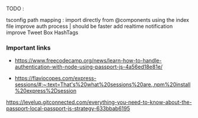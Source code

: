TODO :

tsconfig path mapping : import directly from @components using the index file
improve auth process | should be faster
add realtime notification
improve Tweet Box HashTags

### Important links

- https://www.freecodecamp.org/news/learn-how-to-handle-authentication-with-node-using-passport-js-4a56ed18e81e/

- https://flaviocopes.com/express-sessions/#:~:text=That's%20what%20sessions%20are.,npm%20install%20express%2Dsession

https://levelup.gitconnected.com/everything-you-need-to-know-about-the-passport-local-passport-js-strategy-633bbab6195
